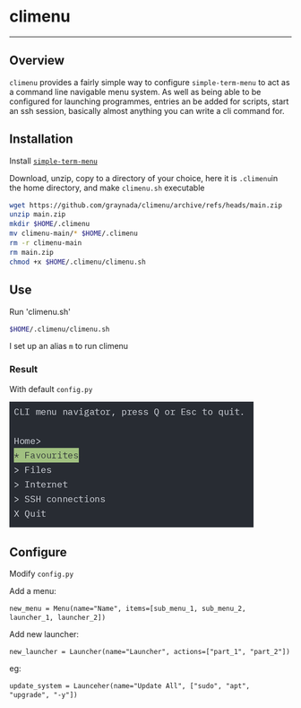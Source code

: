 # climenu
___
## Overview
`climenu` provides a fairly simple way to configure `simple-term-menu` to act as a command line navigable menu system.  As well as being able to be configured for launching programmes, entries an be added for scripts, start an ssh session, basically almost anything you can write a cli command for. 

## Installation
Install [`simple-term-menu`](https://github.com/IngoMeyer441/simple-term-menu/tree/develop)

Download,  unzip, copy to a  directory of your choice, here it is `.climenu`in the home directory, and make `climenu.sh` executable
```bash
wget https://github.com/graynada/climenu/archive/refs/heads/main.zip
unzip main.zip
mkdir $HOME/.climenu
mv climenu-main/* $HOME/.climenu
rm -r climenu-main
rm main.zip
chmod +x $HOME/.climenu/climenu.sh
```

## Use

Run 'climenu.sh'
```bash
$HOME/.climenu/climenu.sh
```
I set up an alias `m` to run climenu

### Result
With default `config.py`<br>

<img src="climenu_default.png"/>


## Configure

Modify `config.py`

Add a menu:
```
new_menu = Menu(name="Name", items=[sub_menu_1, sub_menu_2, launcher_1, launcher_2])
```

Add new launcher:
```
new_launcher = Launcher(name="Launcher", actions=["part_1", "part_2"])
```
eg:
```
update_system = Launceher(name="Update All", ["sudo", "apt", "upgrade", "-y"])
```
